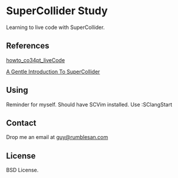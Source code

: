# SuperCollider Study

Learning to live code with SuperCollider.


## References

[howto_co34pt_liveCode](https://theseanco.github.io/howto_co34pt_liveCode/)

[A Gentle Introduction To SuperCollider](https://ccrma.stanford.edu/~ruviaro/texts/A_Gentle_Introduction_To_SuperCollider.pdf)

## Using

Reminder for myself. Should have SCVim installed.
Use :SClangStart


## Contact

Drop me an email at guy@rumblesan.com


## License

BSD License.
